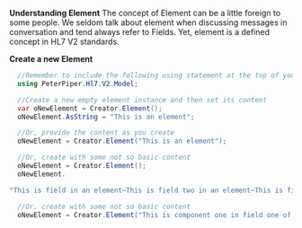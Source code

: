 **Understanding Element**
The concept of Element can be a little foreign to some people. We seldom talk about element when discussing messages in conversation and tend always refer to Fields.
Yet, element is a defined concept in HL7 V2 standards.    


**Create a new Element**

```C#
  //Remember to include the following using statement at the top of you source file.
  using PeterPiper.Hl7.V2.Model;

  //Create a new empty element instance and then set its content
  var oNewElement = Creator.Element();
  oNewElement.AsString = "This is an element";

  //Or, provide the content as you create
  oNewElement = Creator.Element("This is an element");      

  //Or, create with some not so basic content
  oNewElement = Creator.Element();
  oNewElement.

"This is field in an element~This is field two in an element~This is field three in an element"      

  //Or, create with some not so basic content
  oNewElement = Creator.Element("This is component one in field one of an element^This is component two in field one of an element");      



```
